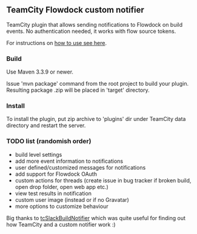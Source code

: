 ## TeamCity Flowdock custom notifier

TeamCity plugin that allows sending notifications to Flowdock on build events.
No authentication needed, it works with flow source tokens.

For instructions on [how to use see here](HOWTO.md).

### Build
Use Maven 3.3.9 or newer.

Issue 'mvn package' command from the root project to build your plugin. Resulting package <artifactId>.zip will be placed in 'target' directory. 
 
### Install
To install the plugin, put zip archive to 'plugins' dir under TeamCity data directory and restart the server.

 
### TODO list (randomish order)
* build level settings
* add more event information to notifications
* user defined/customized messages for notifications
* add support for Flowdock OAuth
* custom actions for threads (create issue in bug tracker if broken build, open drop folder, open web app etc.)
* view test results in notification
* custom user image (instead or if no Gravatar)
* more options to customize behaviour

Big thanks to [tcSlackBuildNotifier](https://github.com/PeteGoo/tcSlackBuildNotifier) which was quite useful for finding out how TeamCity and a custom notifier work :)

